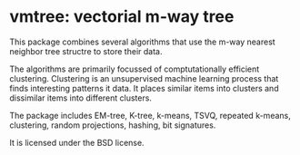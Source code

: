 vmtree: vectorial m-way tree
============================

This package combines several algorithms that use the m-way nearest neighbor
tree structre to store their data.

The algorithms are primarily focussed of comptutationally efficient clustering.
Clustering is an unsupervised machine learning process that finds interesting
patterns it data. It places similar items into clusters and dissimilar items
into different clusters.

The package includes EM-tree, K-tree, k-means, TSVQ, repeated k-means,
clustering, random projections, hashing, bit signatures.

It is licensed under the BSD license.
